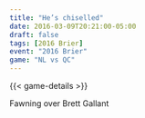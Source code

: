 ```yaml
---
title: "He’s chiselled"
date: 2016-03-09T20:21:00-05:00
draft: false
tags: [2016 Brier]
event: "2016 Brier"
game: "NL vs QC"
---
```

{{< game-details >}}
<!--more--> 
Fawning over Brett Gallant